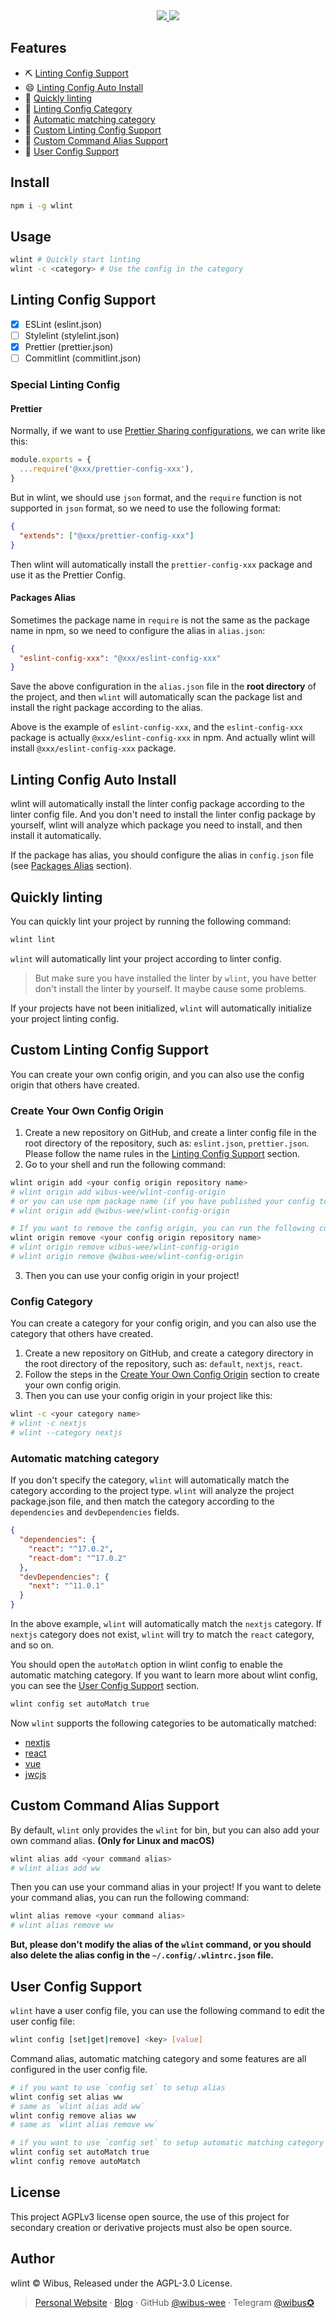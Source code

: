 <div align="center">
<a href="https://github.com/wibus-wee/wlint#gh-light-mode-only">
<img src="https://user-images.githubusercontent.com/62133302/210071391-1a4d1e89-1a2e-4ef1-938c-4369397a7e89.png" />

</a>

<a href="https://github.com/wibus-wee/wlint#gh-dark-mode-only">
<img src="https://user-images.githubusercontent.com/62133302/210071466-38197cce-8dbf-4a7a-b041-f5aa0e9c521d.png" />
</a>
</div>

## Features

- ⛏️ [Linting Config Support](#linting-config-support)
- 😄 [Linting Config Auto Install](#linting-config-auto-install)
- 🤖️ [Quickly linting](#quickly-linting)
- 🍰 [Linting Config Category](#config-category)
- 🚀 [Automatic matching category](#automatic-matching-category)
- 🎉 [Custom Linting Config Support](#custom-linting-config-support)
- 🎁 [Custom Command Alias Support](#custom-command-alias-support)
- 🎨 [User Config Support](#user-config-support)

## Install

```bash
npm i -g wlint
```

## Usage

```bash
wlint # Quickly start linting
wlint -c <category> # Use the config in the category
```

## Linting Config Support

- [x] ESLint (eslint.json)
- [ ] Stylelint (stylelint.json)
- [x] Prettier (prettier.json)
- [ ] Commitlint (commitlint.json)

### Special Linting Config

#### Prettier

Normally, if we want to use [Prettier Sharing configurations](https://prettier.io/docs/en/configuration.html#sharing-configurations), we can write like this:

```js
module.exports = {
  ...require('@xxx/prettier-config-xxx'),
}
```

But in wlint, we should use `json` format, and the `require` function is not supported in `json` format, so we need to use the following format:

```json
{
  "extends": ["@xxx/prettier-config-xxx"]
}
```

Then wlint will automatically install the `prettier-config-xxx` package and use it as the Prettier Config.

#### Packages Alias

Sometimes the package name in `require` is not the same as the package name in npm, so we need to configure the alias in `alias.json`:

```json
{
  "eslint-config-xxx": "@xxx/eslint-config-xxx"
}
```

Save the above configuration in the `alias.json` file in the **root directory** of the project, and then `wlint` will automatically scan the package list and install the right package according to the alias. 

Above is the example of `eslint-config-xxx`, and the `eslint-config-xxx` package is actually `@xxx/eslint-config-xxx` in npm. And actually wlint will install `@xxx/eslint-config-xxx` package.

## Linting Config Auto Install

wlint will automatically install the linter config package according to the linter config file. And you don't need to install the linter config package by yourself, wlint will analyze which package you need to install, and then install it automatically.

If the package has alias, you should configure the alias in `config.json` file (see [Packages Alias](#packages-alias) section).


## Quickly linting

You can quickly lint your project by running the following command:

```bash
wlint lint
```

`wlint` will automatically lint your project according to linter config.

> But make sure you have installed the linter by `wlint`, you have better don't install the linter by yourself. It maybe cause some problems.

If your projects have not been initialized, `wlint` will automatically initialize your project linting config.

## Custom Linting Config Support

You can create your own config origin, and you can also use the config origin that others have created.

### Create Your Own Config Origin

1. Create a new repository on GitHub, and create a linter config file in the root directory of the repository, such as: `eslint.json`, `prettier.json`. Please follow the name rules in the [Linting Config Support](#linting-config-support) section.
2. Go to your shell and run the following command:

```bash
wlint origin add <your config origin repository name>
# wlint origin add wibus-wee/wlint-config-origin
# or you can use npm package name (if you have published your config to npm)
# wlint origin add @wibus-wee/wlint-config-origin

# If you want to remove the config origin, you can run the following command:
wlint origin remove <your config origin repository name>
# wlint origin remove wibus-wee/wlint-config-origin
# wlint origin remove @wibus-wee/wlint-config-origin
```
3. Then you can use your config origin in your project!

### Config Category

You can create a category for your config origin, and you can also use the category that others have created.

1. Create a new repository on GitHub, and create a category directory in the root directory of the repository, such as: `default`, `nextjs`, `react`.
2. Follow the steps in the [Create Your Own Config Origin](#create-your-own-config-origin) section to create your own config origin.
3. Then you can use your config origin in your project like this:

```bash
wlint -c <your category name>
# wlint -c nextjs
# wlint --category nextjs
```

### Automatic matching category

If you don't specify the category, `wlint` will automatically match the category according to the project type. `wlint` will analyze the project package.json file, and then match the category according to the `dependencies` and `devDependencies` fields.

```json
{
  "dependencies": {
    "react": "^17.0.2",
    "react-dom": "^17.0.2"
  },
  "devDependencies": {
    "next": "^11.0.1"
  }
}
```

In the above example, `wlint` will automatically match the `nextjs` category. If `nextjs` category does not exist, `wlint` will try to match the `react` category, and so on.

You should open the `autoMatch` option in wlint config to enable the automatic matching category. If you want to learn more about wlint config, you can see the [User Config Support](#user-config-support) section.

```bash
wlint config set autoMatch true
```

Now `wlint` supports the following categories to be automatically matched:

- [nextjs](https://nextjs.org/)
- [react](https://reactjs.org/)
- [vue](https://vuejs.org/)
- [jwcjs](https://jwc.js.org/)

## Custom Command Alias Support

By default, `wlint` only provides the `wlint` for bin, but you can also add your own command alias. **(Only for Linux and macOS)**

```bash
wlint alias add <your command alias>
# wlint alias add ww
```

Then you can use your command alias in your project! If you want to delete your command alias, you can run the following command:

```bash
wlint alias remove <your command alias>
# wlint alias remove ww
```

**But, please don't modify the alias of the `wlint` command, or you should also delete the alias config in the `~/.config/.wlintrc.json` file.**

## User Config Support

`wlint` have a user config file, you can use the following command to edit the user config file:

```bash
wlint config [set|get|remove] <key> [value]
```

Command alias, automatic matching category and some features are all configured in the user config file.

```bash
# if you want to use `config set` to setup alias
wlint config set alias ww
# same as `wlint alias add ww`
wlint config remove alias ww
# same as `wlint alias remove ww`

# if you want to use `config set` to setup automatic matching category
wlint config set autoMatch true
wlint config remove autoMatch
```

## License

This project AGPLv3 license open source, the use of this project for secondary creation or derivative projects must also be open source.

## Author

wlint © Wibus, Released under the AGPL-3.0 License. 

> [Personal Website](http://iucky.cn/) · [Blog](https://blog.iucky.cn/) · GitHub [@wibus-wee](https://github.com/wibus-wee/) · Telegram [@wibus✪](https://t.me/wibus_wee)

